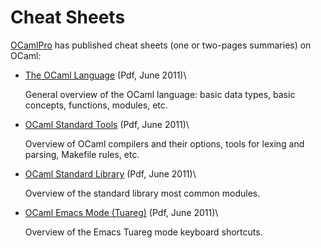 Cheat Sheets
============

[OCamlPro](http://www.ocamlpro.com/) has published cheat sheets (one or
two-pages summaries) on OCaml:

-   [The OCaml Language](http://www.ocamlpro.com/files/ocaml-lang.pdf)
    (Pdf, June 2011)\

    General overview of the OCaml language: basic data types, basic
    concepts, functions, modules, etc.

-   [OCaml Standard
    Tools](http://www.ocamlpro.com/files/ocaml-tools.pdf) (Pdf, June
    2011)\

    Overview of OCaml compilers and their options, tools for lexing and
    parsing, Makefile rules, etc.

-   [OCaml Standard
    Library](http://www.ocamlpro.com/files/ocaml-stdlib.pdf) (Pdf, June
    2011)\

    Overview of the standard library most common modules.

-   [OCaml Emacs Mode
    (Tuareg)](http://www.ocamlpro.com/files/tuareg-mode.pdf) (Pdf, June
    2011)\

    Overview of the Emacs Tuareg mode keyboard shortcuts.
